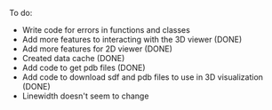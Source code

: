 To do:
- Write code for errors in functions and classes
- Add more features to interacting with the 3D viewer (DONE)
- Add more features for 2D viewer (DONE)
- Created data cache (DONE)
- Add code to get pdb files (DONE)
- Add code to download sdf and pdb files to use in 3D visualization (DONE)
- Linewidth doesn't seem to change  
